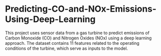 # Predicting-CO-and-NOx-Emissions-Using-Deep-Learning
This project uses sensor data from a gas turbine to predict emissions of Carbon Monoxide (CO) and Nitrogen Oxides (NOx) using a deep learning approach. The dataset contains 11 features related to the operating conditions of the turbine, which serve as inputs to the model.
